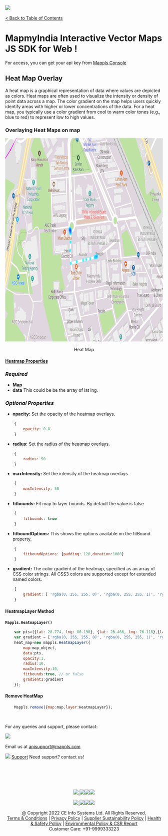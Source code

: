 [<img src="https://about.mappls.com/images/mappls-b-logo.svg" height="60"/> </p>](https://www.mapmyindia.com/api)
[< Back to Table of Contents](../../README.md)
# MapmyIndia Interactive Vector Maps JS SDK for Web !

For access, you can get your api key from [Mappls Console](https://auth.mappls.com/console)


## Heat Map Overlay

A heat map is a graphical representation of data where values are depicted as colors. Heat maps are often used to visualize the intensity or density of point data across a map. The color gradient on the map helps users quickly identify areas with higher or lower concentrations of the data. For a heat map, you typically use a color gradient from cool to warm color tones (e.g., blue to red) to represent low to high values.

### Overlaying Heat Maps on map

[<img src="./../../assets/heatmap2.png" height="650" width="1200"/> </p>](https://about.mappls.com)
<p align="center">Heat Map</p>

#### [Heatmap Properties](#heatmap-properties)

### *Required*

- **Map**
- **data** This could be be the array of lat lng.

### *Optional Properties*

- **opacity:** Set the opacity of the heatmap overlays.

```js
	{
		opacity: 0.8
	}
```

- **radius:** Set the radius of the heatmap overlays.

```js
	{
		radius: 50
	}
```

- **maxIntensity:** Set the intensity of the heatmap overlays.

```js
	{
		maxIntensity: 50
	}
```

- **fitbounds:** Fit map to layer bounds. By default the value is false

```js
	{
		fitbounds: true
	}
```

- **fitboundOptions:** This shows the options available on the fitBound property.

```js
	{
		fitboundOptions: {padding: 120,duration:1000}
	}
```

- **gradient:** The color gradient of the heatmap, specified as an array of CSS color strings. All CSS3 colors are supported except for extended named colors.

```js
	{
		gradient: [ 'rgba(0, 255, 255, 0)', 'rgba(0, 255, 255, 1)', 'rgba(0, 191, 255, 1)', 'rgba(0, 127, 255, 1)', 'rgba(0, 63, 255, 1)', 'rgba(0, 0, 255, 1)', 'rgba(0, 0, 223, 1)', 'rgba(0, 0, 191, 1)', 'rgba(0, 0, 159, 1)', 'rgba(0, 0, 127, 1)', 'rgba(63, 0, 91, 1)', 'rgba(127, 0, 63, 1)', 'rgba(191, 0, 31, 1)', 'brown' ]               
	}
```


#### HeatmapLayer Method

**`Mappls.HeatmapLayer()`**

```js
	var pts=[{lat: 28.774, lng: 80.190}, {lat: 28.466, lng: 76.118},{lat: 27.321, lng: 77.757}, {lat: 27.774, lng: 80.190}];
	var gradient = ['rgba(0, 255, 255, 0)', 'rgba(0, 255, 255, 1)', 'rgba(0, 191, 255, 1)', 'rgba(0, 127, 255, 1)', 'rgba(0, 63, 255, 1)', 'rgba(0, 0, 255, 1)', 'rgba(0, 0, 223, 1)', 'rgba(0, 0, 191, 1)', 'rgba(0, 0, 159, 1)', 'rgba(0, 0, 127, 1)', 'rgba(63, 0, 91, 1)', 'rgba(127, 0, 63, 1)', 'rgba(191, 0, 31, 1)', 'brown' ]; 
	heat_map=new mappls.HeatmapLayer({
		map:map_object,
		data:pts,
		opacity:1,
		radius:10,
		maxIntensity:10,
		fitbounds:true, // or false
		gradient1:gradient
	});
```

#### Remove HeatMap

```js
	Mappls.remove({map:map,layer:HeatmapLayer});
```

<br>

For any queries and support, please contact: 

[<img src="https://about.mappls.com/images/mappls-logo.svg" height="40"/> </p>](https://about.mappls.com/api/)
Email us at [apisupport@mappls.com](mailto:apisupport@mappls.com)


![](https://www.mapmyindia.com/api/img/icons/support.png)
[Support](https://about.mappls.com/contact/)
Need support? contact us!

<br></br>
<br></br>

[<p align="center"> <img src="https://www.mapmyindia.com/api/img/icons/stack-overflow.png"/> ](https://stackoverflow.com/questions/tagged/mappls-api)[![](https://www.mapmyindia.com/api/img/icons/blog.png)](https://about.mappls.com/blog/)[![](https://www.mapmyindia.com/api/img/icons/gethub.png)](https://github.com/Mappls-api)[<img src="https://mmi-api-team.s3.ap-south-1.amazonaws.com/API-Team/npm-logo.one-third%5B1%5D.png" height="40"/> </p>](https://www.npmjs.com/org/mapmyindia) 



[<p align="center"> <img src="https://www.mapmyindia.com/june-newsletter/icon4.png"/> ](https://www.facebook.com/Mapplsofficial)[![](https://www.mapmyindia.com/june-newsletter/icon2.png)](https://twitter.com/mappls)[![](https://www.mapmyindia.com/newsletter/2017/aug/llinkedin.png)](https://www.linkedin.com/company/mappls/)[![](https://www.mapmyindia.com/june-newsletter/icon3.png)](https://www.youtube.com/channel/UCAWvWsh-dZLLeUU7_J9HiOA)




<div align="center">@ Copyright 2022 CE Info Systems Ltd. All Rights Reserved.</div>

<div align="center"> <a href="https://about.mappls.com/api/terms-&-conditions">Terms & Conditions</a> | <a href="https://about.mappls.com/about/privacy-policy">Privacy Policy</a> | <a href="https://about.mappls.com/pdf/mapmyIndia-sustainability-policy-healt-labour-rules-supplir-sustainability.pdf">Supplier Sustainability Policy</a> | <a href="https://about.mappls.com/pdf/Health-Safety-Management.pdf">Health & Safety Policy</a> | <a href="https://about.mappls.com/pdf/Environment-Sustainability-Policy-CSR-Report.pdf">Environmental Policy & CSR Report</a>

<div align="center">Customer Care: +91-9999333223</div>
